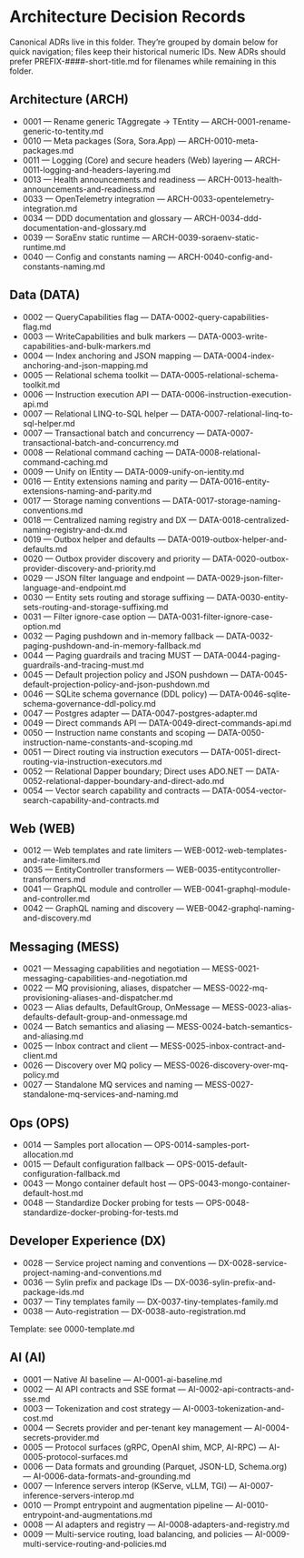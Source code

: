 # Architecture Decision Records

Canonical ADRs live in this folder. They’re grouped by domain below for quick navigation; files keep their historical numeric IDs. New ADRs should prefer PREFIX-####-short-title.md for filenames while remaining in this folder.

## Architecture (ARCH)

- 0001 — Rename generic TAggregate → TEntity — ARCH-0001-rename-generic-to-tentity.md
- 0010 — Meta packages (Sora, Sora.App) — ARCH-0010-meta-packages.md
- 0011 — Logging (Core) and secure headers (Web) layering — ARCH-0011-logging-and-headers-layering.md
- 0013 — Health announcements and readiness — ARCH-0013-health-announcements-and-readiness.md
- 0033 — OpenTelemetry integration — ARCH-0033-opentelemetry-integration.md
- 0034 — DDD documentation and glossary — ARCH-0034-ddd-documentation-and-glossary.md
- 0039 — SoraEnv static runtime — ARCH-0039-soraenv-static-runtime.md
- 0040 — Config and constants naming — ARCH-0040-config-and-constants-naming.md

## Data (DATA)

- 0002 — QueryCapabilities flag — DATA-0002-query-capabilities-flag.md
- 0003 — WriteCapabilities and bulk markers — DATA-0003-write-capabilities-and-bulk-markers.md
- 0004 — Index anchoring and JSON mapping — DATA-0004-index-anchoring-and-json-mapping.md
- 0005 — Relational schema toolkit — DATA-0005-relational-schema-toolkit.md
- 0006 — Instruction execution API — DATA-0006-instruction-execution-api.md
- 0007 — Relational LINQ-to-SQL helper — DATA-0007-relational-linq-to-sql-helper.md
- 0007 — Transactional batch and concurrency — DATA-0007-transactional-batch-and-concurrency.md
- 0008 — Relational command caching — DATA-0008-relational-command-caching.md
- 0009 — Unify on IEntity — DATA-0009-unify-on-ientity.md
- 0016 — Entity extensions naming and parity — DATA-0016-entity-extensions-naming-and-parity.md
- 0017 — Storage naming conventions — DATA-0017-storage-naming-conventions.md
- 0018 — Centralized naming registry and DX — DATA-0018-centralized-naming-registry-and-dx.md
- 0019 — Outbox helper and defaults — DATA-0019-outbox-helper-and-defaults.md
- 0020 — Outbox provider discovery and priority — DATA-0020-outbox-provider-discovery-and-priority.md
- 0029 — JSON filter language and endpoint — DATA-0029-json-filter-language-and-endpoint.md
- 0030 — Entity sets routing and storage suffixing — DATA-0030-entity-sets-routing-and-storage-suffixing.md
- 0031 — Filter ignore-case option — DATA-0031-filter-ignore-case-option.md
- 0032 — Paging pushdown and in-memory fallback — DATA-0032-paging-pushdown-and-in-memory-fallback.md
- 0044 — Paging guardrails and tracing MUST — DATA-0044-paging-guardrails-and-tracing-must.md
- 0045 — Default projection policy and JSON pushdown — DATA-0045-default-projection-policy-and-json-pushdown.md
- 0046 — SQLite schema governance (DDL policy) — DATA-0046-sqlite-schema-governance-ddl-policy.md
- 0047 — Postgres adapter — DATA-0047-postgres-adapter.md
- 0049 — Direct commands API — DATA-0049-direct-commands-api.md
- 0050 — Instruction name constants and scoping — DATA-0050-instruction-name-constants-and-scoping.md
- 0051 — Direct routing via instruction executors — DATA-0051-direct-routing-via-instruction-executors.md
- 0052 — Relational Dapper boundary; Direct uses ADO.NET — DATA-0052-relational-dapper-boundary-and-direct-ado.md
- 0054 — Vector search capability and contracts — DATA-0054-vector-search-capability-and-contracts.md

## Web (WEB)

- 0012 — Web templates and rate limiters — WEB-0012-web-templates-and-rate-limiters.md
- 0035 — EntityController transformers — WEB-0035-entitycontroller-transformers.md
- 0041 — GraphQL module and controller — WEB-0041-graphql-module-and-controller.md
- 0042 — GraphQL naming and discovery — WEB-0042-graphql-naming-and-discovery.md

## Messaging (MESS)

- 0021 — Messaging capabilities and negotiation — MESS-0021-messaging-capabilities-and-negotiation.md
- 0022 — MQ provisioning, aliases, dispatcher — MESS-0022-mq-provisioning-aliases-and-dispatcher.md
- 0023 — Alias defaults, DefaultGroup, OnMessage — MESS-0023-alias-defaults-default-group-and-onmessage.md
- 0024 — Batch semantics and aliasing — MESS-0024-batch-semantics-and-aliasing.md
- 0025 — Inbox contract and client — MESS-0025-inbox-contract-and-client.md
- 0026 — Discovery over MQ policy — MESS-0026-discovery-over-mq-policy.md
- 0027 — Standalone MQ services and naming — MESS-0027-standalone-mq-services-and-naming.md

## Ops (OPS)

- 0014 — Samples port allocation — OPS-0014-samples-port-allocation.md
- 0015 — Default configuration fallback — OPS-0015-default-configuration-fallback.md
- 0043 — Mongo container default host — OPS-0043-mongo-container-default-host.md
- 0048 — Standardize Docker probing for tests — OPS-0048-standardize-docker-probing-for-tests.md

## Developer Experience (DX)

- 0028 — Service project naming and conventions — DX-0028-service-project-naming-and-conventions.md
- 0036 — Sylin prefix and package IDs — DX-0036-sylin-prefix-and-package-ids.md
- 0037 — Tiny templates family — DX-0037-tiny-templates-family.md
- 0038 — Auto-registration — DX-0038-auto-registration.md

Template: see 0000-template.md

## AI (AI)

- 0001 — Native AI baseline — AI-0001-ai-baseline.md
- 0002 — AI API contracts and SSE format — AI-0002-api-contracts-and-sse.md
- 0003 — Tokenization and cost strategy — AI-0003-tokenization-and-cost.md
- 0004 — Secrets provider and per-tenant key management — AI-0004-secrets-provider.md
- 0005 — Protocol surfaces (gRPC, OpenAI shim, MCP, AI-RPC) — AI-0005-protocol-surfaces.md
- 0006 — Data formats and grounding (Parquet, JSON-LD, Schema.org) — AI-0006-data-formats-and-grounding.md
- 0007 — Inference servers interop (KServe, vLLM, TGI) — AI-0007-inference-servers-interop.md
 - 0010 — Prompt entrypoint and augmentation pipeline — AI-0010-entrypoint-and-augmentations.md
- 0008 — AI adapters and registry — AI-0008-adapters-and-registry.md
- 0009 — Multi-service routing, load balancing, and policies — AI-0009-multi-service-routing-and-policies.md
